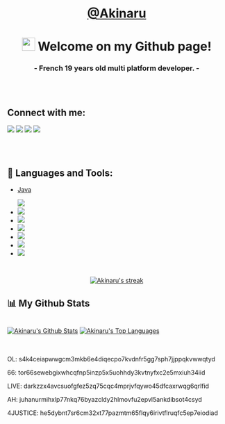 <a href="https://github.com/Akinaru"><h1 align="center">**@Akinaru**</h1></a>

<h1 align="center"><img src="https://raw.githubusercontent.com/MartinHeinz/MartinHeinz/master/wave.gif " width="30px"> Welcome on my Github page!</h1>
<h3 align="center">- French 19 years old multi platform developer. -</h3>


<br>
<br>

## Connect with me:
<p align="left">

<a style="hober: font-size: 35px;" href = "https://twitter.com/akinaru_off"><img src="https://img.icons8.com/fluent/48/000000/twitter.png"/></a>
<a href = "https://www.instagram.com/maxime.glt/"><img src="https://img.icons8.com/fluent/48/000000/instagram-new.png"/></a>
<a href = "https://discord.com/Aki#6838"><img src="https://img.icons8.com/color/48/000000/discord-logo.png"/></a>
<a href = "https://github.com/Akinaru"><img src="https://img.icons8.com/ios-filled/50/000000/github.png"/></a>

<br>
<br>

## 🚀 Languages and Tools:

<ul align="left"> 
    <li><a href="https://www.java.com" target="_blank"><p>Java</p><img src="https://img.icons8.com/color/48/000000/java-coffee-cup-logo.png"/> </a></li>
    <li><a href="https://developer.mozilla.org/en-US/docs/Web/JavaScript" target="_blank"> <img src="https://img.icons8.com/color/48/000000/javascript.png"/> </a></li> 
    <li><a href="https://www.w3.org/html/" target="_blank"> <img src="https://img.icons8.com/color/48/000000/html-5.png"/> </a> </li>
    <li><a href="https://www.w3schools.com/css/" target="_blank"> <img src="https://img.icons8.com/color/48/000000/css3.png"/> </a> </li>
    <li><a href="https://www.python.org" target="_blank"> <img src="https://img.icons8.com/color/48/000000/python.png"/> </a></li>
    <li><a href="" target="_blank"><img src="https://img.icons8.com/ios-filled/50/000000/c-sharp-logo.png"/></a></li>
    <li><a href="https://www.arduino.cc/" target="_blank"><img src="https://img.icons8.com/color/50/000000/arduino.png"/></a></li>
</ul>

<!-- [![React Badge](https://img.shields.io/badge/-React-61DBFB?style=for-the-badge&labelColor=black&logo=react&logoColor=61DBFB)](#)  [![Javascript Badge](https://img.shields.io/badge/-Javascript-F0DB4F?style=for-the-badge&labelColor=black&logo=javascript&logoColor=F0DB4F)](#) [![Typescript Badge](https://img.shields.io/badge/-Typescript-007acc?style=for-the-badge&labelColor=black&logo=typescript&logoColor=007acc)](#) [![Nodejs Badge](https://img.shields.io/badge/-Nodejs-3C873A?style=for-the-badge&labelColor=black&logo=node.js&logoColor=3C873A)](#) [![GraphQL Badge](https://img.shields.io/badge/-GraphQl-e535ab?style=for-the-badge&labelColor=black&logo=node.js&logoColor=e535ab)](#) -->
<br/>

<p align="center">
    <a href="https://github.com/Akinaru/github-readme-streak-stats">
        <img title="🔥 Get streak stats for your profile at git.io/streak-stats" alt="Akinaru's streak" src="https://github-readme-streak-stats.herokuapp.com/?user=Akinaru&theme=black-ice&hide_border=true&stroke=0000&background=060A0CD0"/>
    </a>
</p>

## 📊 My Github Stats

  <br/>
    <a href="https://github.com/Akinaru/github-readme-stats"><img alt="Akinaru's Github Stats" src="https://github-readme-stats.vercel.app/api?username=Akinaru&show_icons=true&count_private=true&theme=react&hide_border=true&bg_color=0D1117" /></a>
  <a href="https://github.com/Akinaru/github-readme-stats"><img alt="Akinaru's Top Languages" src="https://github-readme-stats.vercel.app/api/top-langs/?username=Akinaru&langs_count=8&count_private=true&layout=compact&theme=react&hide_border=true&bg_color=0D1117" /></a>
  <br/>
<br/>
<br/>

OL: s4k4ceiapwwgcm3mkb6e4diqecpo7kvdnfr5gg7sph7jjppqkvwwqtyd

66: tor66sewebgixwhcqfnp5inzp5x5uohhdy3kvtnyfxc2e5mxiuh34iid

LIVE: darkzzx4avcsuofgfez5zq75cqc4mprjvfqywo45dfcaxrwqg6qrlfid

AH: juhanurmihxlp77nkq76byazcldy2hlmovfu2epvl5ankdibsot4csyd

4JUSTICE: he5dybnt7sr6cm32xt77pazmtm65flqy6irivtflruqfc5ep7eiodiad

</p>
